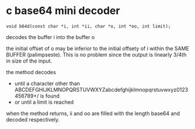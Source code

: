 # c base64 mini decoder

```
void b64d(const char *i, int *ii, char *o, int *oo, int limit);
```

 decodes the buffer i into the buffer o
 
 the initial offset of o may be inferior to the initial offsety of i within the SAME BUFFER (palimpseste).
 This is no problem since the output is linearly 3/4th in size of the input.
 
 the method decodes
 - until a character other than ABCDEFGHIJKLMNOPQRSTUVWXYZabcdefghijklmnopqrstuvwxyz0123456789+/ is found
 - or until a limit is reached

when the method returns, ii and oo are filled with the length base64 and decoded respectively.
